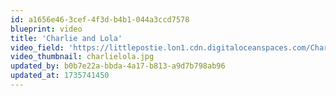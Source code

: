 ```yaml
---
id: a1656e46-3cef-4f3d-b4b1-044a3ccd7578
blueprint: video
title: 'Charlie and Lola'
video_field: 'https://littlepostie.lon1.cdn.digitaloceanspaces.com/Charlie%20And%20Lola%20Theme%20Song.mp4'
video_thumbnail: charlielola.jpg
updated_by: b0b7e22a-bbda-4a17-b813-a9d7b798ab96
updated_at: 1735741450
---
```


